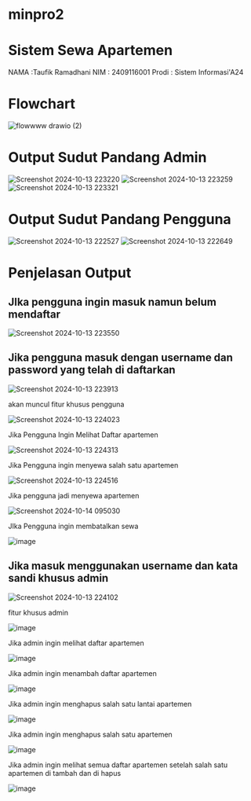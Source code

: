 # minpro2
# Sistem Sewa Apartemen

NAMA  :Taufik Ramadhani
NIM   : 2409116001
Prodi : Sistem Informasi'A24

# Flowchart

![flowwww drawio (2)](https://github.com/user-attachments/assets/a6013c44-de05-45a5-a344-9b9d01742372)


# Output Sudut Pandang Admin

![Screenshot 2024-10-13 223220](https://github.com/user-attachments/assets/24217ade-c6f9-4890-9f23-fd317d2a3ef3)
![Screenshot 2024-10-13 223259](https://github.com/user-attachments/assets/d5b7d73e-00a1-46c5-aa98-870e93b44a1b)
![Screenshot 2024-10-13 223321](https://github.com/user-attachments/assets/2c2a421a-6b83-4adb-ba79-6921f8f6328a)

# Output Sudut Pandang Pengguna

![Screenshot 2024-10-13 222527](https://github.com/user-attachments/assets/05c7aeba-188f-4327-bcf1-e0669c7cc41f)
![Screenshot 2024-10-13 222649](https://github.com/user-attachments/assets/9dc92405-1807-4199-b292-fc27577de6c1)

# Penjelasan Output

## JIka pengguna ingin masuk namun belum mendaftar

![Screenshot 2024-10-13 223550](https://github.com/user-attachments/assets/3b5d0d70-1e76-4b28-a81a-a991ab78b38f)

## Jika pengguna masuk dengan username dan password yang telah di daftarkan

![Screenshot 2024-10-13 223913](https://github.com/user-attachments/assets/8b9c6f53-d872-4d4f-a4c6-985d9c4caf49)

akan muncul fitur khusus pengguna

![Screenshot 2024-10-13 224023](https://github.com/user-attachments/assets/e16c07fa-9b24-46d2-8ee2-4c3f7dc5f082)

Jika Pengguna Ingin Melihat Daftar apartemen

![Screenshot 2024-10-13 224313](https://github.com/user-attachments/assets/6266cc1c-ce6f-4428-a3c0-1ffe38e3b85e)

Jika Pengguna ingin menyewa salah satu apartemen

![Screenshot 2024-10-13 224516](https://github.com/user-attachments/assets/5d41d1c9-114b-429c-bbf9-9c76e0c3e4fe)

Jika pengguna jadi menyewa apartemen

![Screenshot 2024-10-14 095030](https://github.com/user-attachments/assets/158f5c68-a2e9-4c45-94d6-becfb4d54c0b)

JIka Pengguna ingin membatalkan sewa

![image](https://github.com/user-attachments/assets/f73556bd-5693-4e09-83c4-9d47261c577b)

## Jika masuk menggunakan username dan kata sandi khusus admin

![Screenshot 2024-10-13 224102](https://github.com/user-attachments/assets/bbaff2f6-2a1a-4e56-9575-946ae43f767f)

fitur khusus admin

![image](https://github.com/user-attachments/assets/03dd74bc-2869-48db-b3b6-caf8348ae6e5)

Jika admin ingin melihat daftar apartemen

![image](https://github.com/user-attachments/assets/2dcc4b7d-940a-4b50-b538-1db17b4447e3)

Jika admin ingin menambah daftar apartemen

![image](https://github.com/user-attachments/assets/a115a95a-21af-4735-baa9-04a0c1f09afe)

Jika admin ingin menghapus salah satu lantai apartemen

![image](https://github.com/user-attachments/assets/2a57fb0e-87c6-4a56-9846-068988f1a44a)

Jika admin ingin menghapus salah satu apartemen 

![image](https://github.com/user-attachments/assets/bf49ff84-8ab4-4eee-b6a0-52392cefb120)

Jika admin ingin melihat semua daftar apartemen setelah salah satu apartemen di tambah dan di hapus

![image](https://github.com/user-attachments/assets/b84b5b87-bc8f-4c1d-9150-ad1725f195cd)










